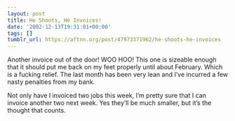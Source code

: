 ```yaml
---
layout: post
title: He Shoots, He Invoices!
date: '2002-12-13T19:31:01+00:00'
tags: []
tumblr_url: https://aftnn.org/post/47973371962/he-shoots-he-invoices
---
```

<p>Another invoice out of the door! WOO HOO! This one is sizeable enough that it should put me back on my feet properly until about February. Which is a fucking relief. The last month has been very lean and I&rsquo;ve incurred a few nasty penalties from my bank.</p>
<p>Not only have I invoiced two jobs this week, I&rsquo;m pretty sure that I can invoice another two next week. Yes they&rsquo;ll be much smaller, but it&rsquo;s the thought that counts.</p>
